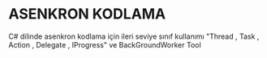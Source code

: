 # ASENKRON KODLAMA
C# dilinde asenkron kodlama için ileri seviye sınıf kullanımı "Thread , Task , Action , Delegate , IProgress" ve BackGroundWorker Tool
